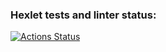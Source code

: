 ### Hexlet tests and linter status:
[![Actions Status](https://github.com/ksv2005/php-project-lvl1/workflows/hexlet-check/badge.svg)](https://github.com/ksv2005/php-project-lvl1/actions)
